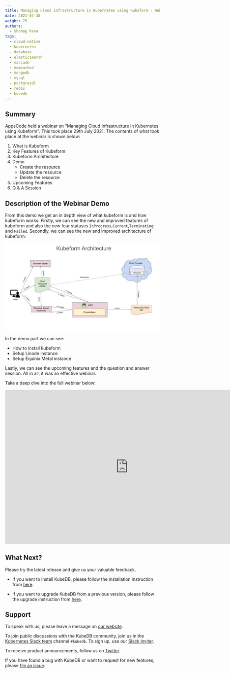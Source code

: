 ```yaml
---
title: Managing Cloud Infrastructure in Kubernetes using Kubeform - Webinar
date: 2021-07-30
weight: 25
authors:
  - Shohag Rana
tags:
  - cloud-native
  - kubernetes
  - database
  - elasticsearch
  - mariadb
  - memcached
  - mongodb
  - mysql
  - postgresql
  - redis
  - kubedb
---
```

## Summary

AppsCode held a webinar on "Managing Cloud Infrastructure in Kubernetes using Kubeform". This took place 29th July 2021. The contents of what took place at the webinar is shown below:

1) What is Kubeform
2) Key Features of Kubeform
3) Kubeform Architecture
4) Demo
    * Create the resource
    * Update the resource
    * Delete the resource
5) Upcoming Features
6) Q & A Session

## Description of the Webinar Demo

From this demo we get an in depth view of what kubeform is and how kubeform works. Firstly, we can see the new and improved features of kubeform and also the new four statuses `InProgress`,`Current`,`Terminating` and `Failed`. Secondly, we can see the new and improved architecture of kubeform:

![Kubeform Architecture](kubeform-architecture.jpg)

In the demo part we can see:

* How to install kubeform
* Setup Linode instance
* Setup Equinix Metal instance

Lastly, we can see the upcoming features and the question and answer session. All in all, it was an effective webinar.

Take a deep dive into the full webinar below:

<iframe style="height: 500px; width: 800px" src="https://www.youtube.com/embed/VMJOJX5_0TQ" title="YouTube video player" frameborder="0" allow="accelerometer; autoplay; clipboard-write; encrypted-media; gyroscope; picture-in-picture" allowfullscreen></iframe>

## What Next?

Please try the latest release and give us your valuable feedback.

* If you want to install KubeDB, please follow the installation instruction from [here](https://kubedb.com/docs/v2021.06.23/setup).

* If you want to upgrade KubeDB from a previous version, please follow the upgrade instruction from [here](https://kubedb.com/docs/v2021.06.23/setup/upgrade/).

## Support

To speak with us, please leave a message on [our website](https://appscode.com/contact/).

To join public discussions with the KubeDB community, join us in the [Kubernetes Slack team](https://kubernetes.slack.com/messages/C8149MREV/) channel `#kubedb`. To sign up, use our [Slack inviter](http://slack.kubernetes.io/).

To receive product announcements, follow us on [Twitter](https://twitter.com/KubeDB).

If you have found a bug with KubeDB or want to request for new features, please [file an issue](https://github.com/kubedb/project/issues/new).
